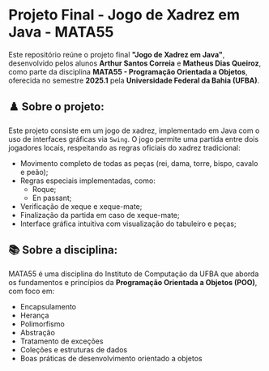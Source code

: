 # Projeto Final - Jogo de Xadrez em Java - MATA55

Este repositório reúne o projeto final **"Jogo de Xadrez em Java"**, desenvolvido pelos alunos **Arthur Santos Correia** e **Matheus Dias Queiroz**, como parte da disciplina **MATA55 - Programação Orientada a Objetos**, oferecida no semestre **2025.1** pela **Universidade Federal da Bahia (UFBA)**.


## ♟️ Sobre o projeto:

Este projeto consiste em um jogo de xadrez, implementado em Java com o uso de interfaces gráficas via `Swing`. O jogo permite uma partida entre dois jogadores locais, respeitando as regras oficiais do xadrez tradicional:

- Movimento completo de todas as peças (rei, dama, torre, bispo, cavalo e peão);
- Regras especiais implementadas, como:
  - Roque;
  - En passant;
- Verificação de xeque e xeque-mate;
- Finalização da partida em caso de xeque-mate;
- Interface gráfica intuitiva com visualização do tabuleiro e peças;


## 📚 Sobre a disciplina:

MATA55 é uma disciplina do Instituto de Computação da UFBA que aborda os fundamentos e princípios da **Programação Orientada a Objetos (POO)**, com foco em:

- Encapsulamento  
- Herança  
- Polimorfismo  
- Abstração  
- Tratamento de exceções  
- Coleções e estruturas de dados  
- Boas práticas de desenvolvimento orientado a objetos
